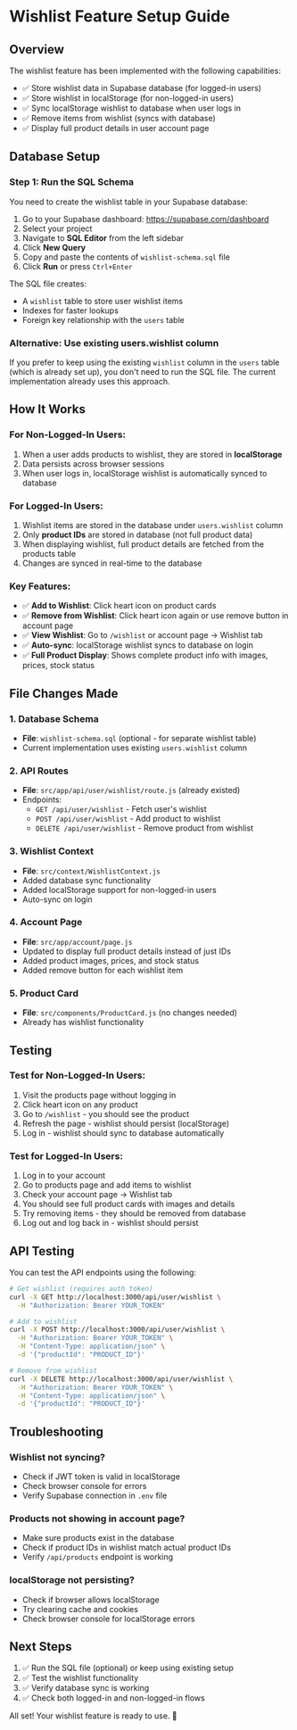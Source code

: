 # Wishlist Feature Setup Guide

## Overview
The wishlist feature has been implemented with the following capabilities:
- ✅ Store wishlist data in Supabase database (for logged-in users)
- ✅ Store wishlist in localStorage (for non-logged-in users)
- ✅ Sync localStorage wishlist to database when user logs in
- ✅ Remove items from wishlist (syncs with database)
- ✅ Display full product details in user account page

## Database Setup

### Step 1: Run the SQL Schema
You need to create the wishlist table in your Supabase database:

1. Go to your Supabase dashboard: https://supabase.com/dashboard
2. Select your project
3. Navigate to **SQL Editor** from the left sidebar
4. Click **New Query**
5. Copy and paste the contents of `wishlist-schema.sql` file
6. Click **Run** or press `Ctrl+Enter`

The SQL file creates:
- A `wishlist` table to store user wishlist items
- Indexes for faster lookups
- Foreign key relationship with the `users` table

### Alternative: Use existing users.wishlist column
If you prefer to keep using the existing `wishlist` column in the `users` table (which is already set up), you don't need to run the SQL file. The current implementation already uses this approach.

## How It Works

### For Non-Logged-In Users:
1. When a user adds products to wishlist, they are stored in **localStorage**
2. Data persists across browser sessions
3. When user logs in, localStorage wishlist is automatically synced to database

### For Logged-In Users:
1. Wishlist items are stored in the database under `users.wishlist` column
2. Only **product IDs** are stored in database (not full product data)
3. When displaying wishlist, full product details are fetched from the products table
4. Changes are synced in real-time to the database

### Key Features:
- ✅ **Add to Wishlist**: Click heart icon on product cards
- ✅ **Remove from Wishlist**: Click heart icon again or use remove button in account page
- ✅ **View Wishlist**: Go to `/wishlist` or account page → Wishlist tab
- ✅ **Auto-sync**: localStorage wishlist syncs to database on login
- ✅ **Full Product Display**: Shows complete product info with images, prices, stock status

## File Changes Made

### 1. Database Schema
- **File**: `wishlist-schema.sql` (optional - for separate wishlist table)
- Current implementation uses existing `users.wishlist` column

### 2. API Routes
- **File**: `src/app/api/user/wishlist/route.js` (already existed)
- Endpoints:
  - `GET /api/user/wishlist` - Fetch user's wishlist
  - `POST /api/user/wishlist` - Add product to wishlist
  - `DELETE /api/user/wishlist` - Remove product from wishlist

### 3. Wishlist Context
- **File**: `src/context/WishlistContext.js`
- Added database sync functionality
- Added localStorage support for non-logged-in users
- Auto-sync on login

### 4. Account Page
- **File**: `src/app/account/page.js`
- Updated to display full product details instead of just IDs
- Added product images, prices, and stock status
- Added remove button for each wishlist item

### 5. Product Card
- **File**: `src/components/ProductCard.js` (no changes needed)
- Already has wishlist functionality

## Testing

### Test for Non-Logged-In Users:
1. Visit the products page without logging in
2. Click heart icon on any product
3. Go to `/wishlist` - you should see the product
4. Refresh the page - wishlist should persist (localStorage)
5. Log in - wishlist should sync to database automatically

### Test for Logged-In Users:
1. Log in to your account
2. Go to products page and add items to wishlist
3. Check your account page → Wishlist tab
4. You should see full product cards with images and details
5. Try removing items - they should be removed from database
6. Log out and log back in - wishlist should persist

## API Testing

You can test the API endpoints using the following:

```bash
# Get wishlist (requires auth token)
curl -X GET http://localhost:3000/api/user/wishlist \
  -H "Authorization: Bearer YOUR_TOKEN"

# Add to wishlist
curl -X POST http://localhost:3000/api/user/wishlist \
  -H "Authorization: Bearer YOUR_TOKEN" \
  -H "Content-Type: application/json" \
  -d '{"productId": "PRODUCT_ID"}'

# Remove from wishlist
curl -X DELETE http://localhost:3000/api/user/wishlist \
  -H "Authorization: Bearer YOUR_TOKEN" \
  -H "Content-Type: application/json" \
  -d '{"productId": "PRODUCT_ID"}'
```

## Troubleshooting

### Wishlist not syncing?
- Check if JWT token is valid in localStorage
- Check browser console for errors
- Verify Supabase connection in `.env` file

### Products not showing in account page?
- Make sure products exist in the database
- Check if product IDs in wishlist match actual product IDs
- Verify `/api/products` endpoint is working

### localStorage not persisting?
- Check if browser allows localStorage
- Try clearing cache and cookies
- Check browser console for localStorage errors

## Next Steps

1. ✅ Run the SQL file (optional) or keep using existing setup
2. ✅ Test the wishlist functionality
3. ✅ Verify database sync is working
4. ✅ Check both logged-in and non-logged-in flows

All set! Your wishlist feature is ready to use. 🎉
